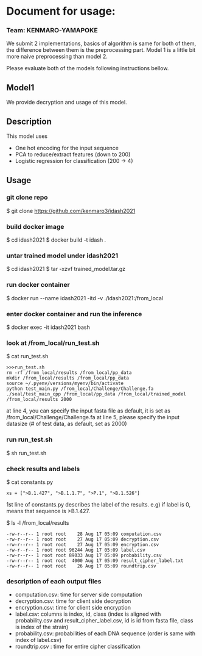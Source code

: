 # Document for usage:

### Team: KENMARO-YAMAPOKE


We submit 2 implementations, basics of algorithm is same for both of them,
the difference between them is the preprocessing part.
Model 1 is a little bit more naive preprocessing than model 2.

Please evaluate both of the models following instructions bellow.


## Model1

We provide decryption and usage of this model.

## Description
This model uses
- One hot encoding for the input sequence
- PCA to reduce/extract features (down to 200)
- Logistic regression for classification (200 -> 4)

## Usage
### git clone repo
$ git clone https://github.com/kenmaro3/idash2021

### build docker image
$ cd idash2021
$ docker build -t idash .

### untar trained model under idash2021
$ cd idash2021
$ tar -xzvf  trained_model.tar.gz

### run docker container
$ docker run --name idash2021 -itd -v ./idash2021:/from_local

### enter docker container and run the inference
$ docker exec -it idash2021 bash

### look at /from_local/run_test.sh
$ cat run_test.sh

```
>>>run_test.sh
rm -rf /from_local/results /from_local/pp_data
mkdir /from_local/results /from_local/pp_data
source ~/.pyenv/versions/myenv/bin/activate
python test_main.py /from_local/Challenge/Challenge.fa
./seal/test_main_cpp /from_local/pp_data /from_local/trained_model /from_local/results 2000
```

at line 4, you can specify the input fasta file
as default, it is set as /from_local/Challenge/Challenge.fa
at line 5, please specify the input datasize (# of test data, as default,  set as 2000)

### run run_test.sh
$ sh run_test.sh

### check results and labels
$ cat constants.py
```
xs = [">B.1.427", ">B.1.1.7", ">P.1", ">B.1.526"]
```
1st line of constants.py describes the label of the results. e.g) if label is 0, means that sequence is >B.1.427.

$ ls -l /from_local/results
```
-rw-r--r-- 1 root root    28 Aug 17 05:09 computation.csv
-rw-r--r-- 1 root root    27 Aug 17 05:09 decryption.csv
-rw-r--r-- 1 root root    27 Aug 17 05:09 encryption.csv
-rw-r--r-- 1 root root 96244 Aug 17 05:09 label.csv
-rw-r--r-- 1 root root 89033 Aug 17 05:09 probability.csv
-rw-r--r-- 1 root root  4000 Aug 17 05:09 result_cipher_label.txt
-rw-r--r-- 1 root root    26 Aug 17 05:09 roundtrip.csv
```

### description of each output files

- computation.csv: time for server side computation
- decryption.csv:    time for client side decryption
- encryption.csv:    time for client side encryption
- label.csv:             columns is index, id, class (index is aligned with probability.csv and result_cipher_label.csv, id is id from fasta file, class is index of the strain)
- probability.csv:     probabilities of each DNA sequence (order is same with index of label.csv)
- roundtrip.csv :      time for entire cipher classification
